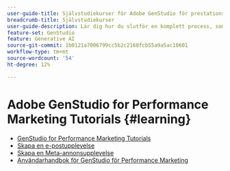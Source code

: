```yaml
---
user-guide-title: Självstudiekurser för Adobe GenStudio för prestationsbaserad marknadsföring
breadcrumb-title: Självstudiekurser
user-guide-description: Lär dig hur du slutför en komplett process, som att skapa en e-postupplevelse, genom att följa självstudiekurserna för GenStudio för Performance Marketing.
feature-set: GenStudio
feature: Generative AI
source-git-commit: 1b0121a7006799cc5b2c2168fcb55a9a5ac10601
workflow-type: tm+mt
source-wordcount: '54'
ht-degree: 12%

---
```



# Adobe GenStudio for Performance Marketing Tutorials {#learning}

+ [GenStudio for Performance Marketing Tutorials](tutorials.md)
+ [Skapa en e-postupplevelse](create-email-experience.md)
+ [Skapa en Meta-annonsupplevelse](create-meta-ad.md)
+ [Användarhandbok för GenStudio för Performance Marketing](https://experienceleague.adobe.com/docs/genstudio/user-guide/home.html)

